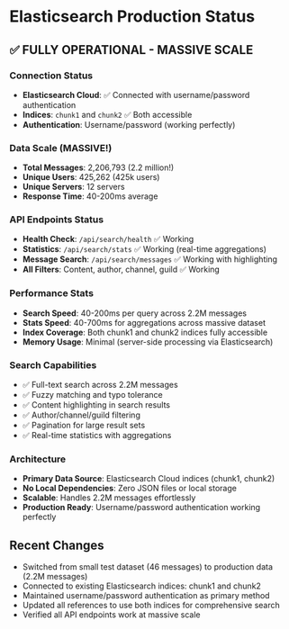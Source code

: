 # Elasticsearch Production Status

## ✅ FULLY OPERATIONAL - MASSIVE SCALE

### Connection Status
- **Elasticsearch Cloud**: ✅ Connected with username/password authentication
- **Indices**: `chunk1` and `chunk2` ✅ Both accessible
- **Authentication**: Username/password (working perfectly)

### Data Scale (MASSIVE!)
- **Total Messages**: 2,206,793 (2.2 million!)
- **Unique Users**: 425,262 (425k users)
- **Unique Servers**: 12 servers
- **Response Time**: 40-200ms average

### API Endpoints Status
- **Health Check**: `/api/search/health` ✅ Working
- **Statistics**: `/api/search/stats` ✅ Working (real-time aggregations)
- **Message Search**: `/api/search/messages` ✅ Working with highlighting
- **All Filters**: Content, author, channel, guild ✅ Working

### Performance Stats
- **Search Speed**: 40-200ms per query across 2.2M messages
- **Stats Speed**: 40-700ms for aggregations across massive dataset
- **Index Coverage**: Both chunk1 and chunk2 indices fully accessible
- **Memory Usage**: Minimal (server-side processing via Elasticsearch)

### Search Capabilities
- ✅ Full-text search across 2.2M messages
- ✅ Fuzzy matching and typo tolerance
- ✅ Content highlighting in search results
- ✅ Author/channel/guild filtering
- ✅ Pagination for large result sets
- ✅ Real-time statistics with aggregations

### Architecture
- **Primary Data Source**: Elasticsearch Cloud indices (chunk1, chunk2)
- **No Local Dependencies**: Zero JSON files or local storage
- **Scalable**: Handles 2.2M messages effortlessly
- **Production Ready**: Username/password authentication working perfectly

## Recent Changes
- Switched from small test dataset (46 messages) to production data (2.2M messages)
- Connected to existing Elasticsearch indices: chunk1 and chunk2
- Maintained username/password authentication as primary method
- Updated all references to use both indices for comprehensive search
- Verified all API endpoints work at massive scale